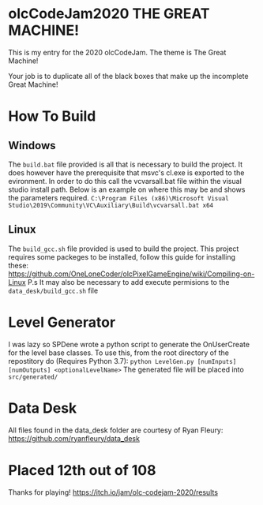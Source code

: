 # olcCodeJam2020 THE GREAT MACHINE!
This is my entry for the 2020 olcCodeJam. The theme is The Great Machine!

Your job is to duplicate all of the black boxes that make up the incomplete Great Machine!

# How To Build

## Windows
The `build.bat` file provided is all that is necessary to build the project.
It does however have the prerequisite that msvc's cl.exe is exported to the evironment.
In order to do this call the vcvarsall.bat file within the visual studio install path.
Below is an example on where this may be and shows the parameters required.
`C:\Program Files (x86)\Microsoft Visual Studio\2019\Community\VC\Auxiliary\Build\vcvarsall.bat x64`

## Linux
The `build_gcc.sh` file provided is used to build the project. This project requires some packeges to
be installed, follow this guide for installing these: https://github.com/OneLoneCoder/olcPixelGameEngine/wiki/Compiling-on-Linux
P.s It may also be necessary to add execute permisions to the `data_desk/build_gcc.sh` file

# Level Generator
I was lazy so SPDene wrote a python script to generate the OnUserCreate for the level base classes.
To use this, from the root directory of the repostitory do (Requires Python 3.7):
`python LevelGen.py [numInputs] [numOutputs] <optionalLevelName>`
The generated file will be placed into `src/generated/`

# Data Desk
All files found in the data_desk folder are courtesy of Ryan Fleury: https://github.com/ryanfleury/data_desk

# Placed 12th out of 108
Thanks for playing!
https://itch.io/jam/olc-codejam-2020/results
